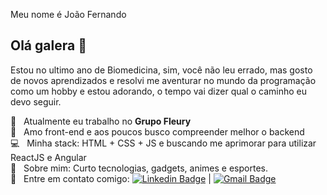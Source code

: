 Meu nome é João Fernando

## Olá galera 👋
Estou no ultimo ano de Biomedicina, sim, você não leu errado, mas gosto de novos aprendizados
e resolvi me aventurar no mundo da programação como um hobby e estou adorando, o tempo vai dizer
qual o caminho eu devo seguir.

 :rocket:  &nbsp; Atualmente eu trabalho no **Grupo Fleury**
 <br/> :purple_heart: &nbsp; Amo front-end e aos poucos busco compreender melhor o backend
 <br/> :computer: &nbsp; Minha stack: HTML + CSS + JS e buscando me aprimorar para utilizar ReactJS e Angular
 <br/> 💬  &nbsp; Sobre mim: Curto tecnologias, gadgets, animes e esportes.
 <br/> :email: &nbsp; Entre em contato comigo: [![Linkedin Badge](https://img.shields.io/badge/-JoaoFernando-blue?style=flat-square&logo=Linkedin&logoColor=white&link=https://www.linkedin.com/in/joaoxfernando/)](https://www.linkedin.com/in/joaoxfernando/) 
| 
[![Gmail Badge](https://img.shields.io/badge/-joaofernando1988@gmail.com-c14438?style=flat-square&logo=Gmail&logoColor=white&link=mailto:joaofernando1988@gmail.com)](mailto:joaofernando1988@gmail.com)
